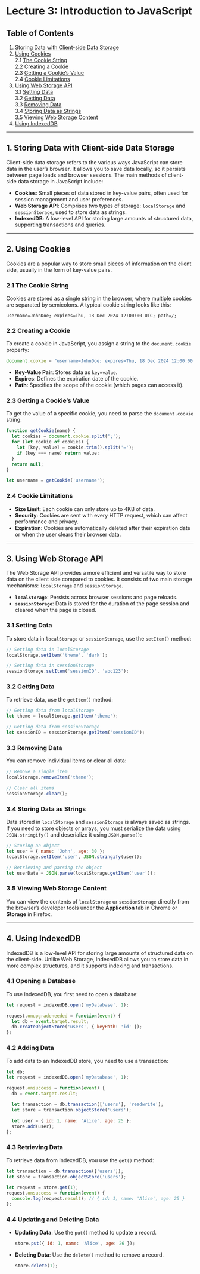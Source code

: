 # **Lecture 3: Introduction to JavaScript**

## Table of Contents

1. [Storing Data with Client-side Data Storage](#1-storing-data-with-client-side-data-storage)
2. [Using Cookies](#2-using-cookies)  
   2.1 [The Cookie String](#21-the-cookie-string)  
   2.2 [Creating a Cookie](#22-creating-a-cookie)  
   2.3 [Getting a Cookie’s Value](#23-getting-a-cookies-value)  
   2.4 [Cookie Limitations](#24-cookie-limitations)  
3. [Using Web Storage API](#3-using-web-storage-api)  
   3.1 [Setting Data](#31-setting-data)  
   3.2 [Getting Data](#32-getting-data)  
   3.3 [Removing Data](#33-removing-data)  
   3.4 [Storing Data as Strings](#34-storing-data-as-strings)  
   3.5 [Viewing Web Storage Content](#35-viewing-web-storage-content)  
4. [Using IndexedDB](#4-using-indexeddb)

---

## 1. Storing Data with Client-side Data Storage

Client-side data storage refers to the various ways JavaScript can store data in the user’s browser. It allows you to save data locally, so it persists between page loads and browser sessions. The main methods of client-side data storage in JavaScript include:

- **Cookies**: Small pieces of data stored in key-value pairs, often used for session management and user preferences.
- **Web Storage API**: Comprises two types of storage: `localStorage` and `sessionStorage`, used to store data as strings.
- **IndexedDB**: A low-level API for storing large amounts of structured data, supporting transactions and queries.

---

## 2. Using Cookies

Cookies are a popular way to store small pieces of information on the client side, usually in the form of key-value pairs.

### 2.1 The Cookie String

Cookies are stored as a single string in the browser, where multiple cookies are separated by semicolons. A typical cookie string looks like this:

```
username=JohnDoe; expires=Thu, 18 Dec 2024 12:00:00 UTC; path=/;
```

### 2.2 Creating a Cookie

To create a cookie in JavaScript, you assign a string to the `document.cookie` property:

```javascript
document.cookie = "username=JohnDoe; expires=Thu, 18 Dec 2024 12:00:00 UTC; path=/";
```

- **Key-Value Pair**: Stores data as `key=value`.
- **Expires**: Defines the expiration date of the cookie.
- **Path**: Specifies the scope of the cookie (which pages can access it).

### 2.3 Getting a Cookie’s Value

To get the value of a specific cookie, you need to parse the `document.cookie` string:

```javascript
function getCookie(name) {
  let cookies = document.cookie.split(';');
  for (let cookie of cookies) {
    let [key, value] = cookie.trim().split('=');
    if (key === name) return value;
  }
  return null;
}

let username = getCookie('username');
```

### 2.4 Cookie Limitations

- **Size Limit**: Each cookie can only store up to 4KB of data.
- **Security**: Cookies are sent with every HTTP request, which can affect performance and privacy.
- **Expiration**: Cookies are automatically deleted after their expiration date or when the user clears their browser data.

---

## 3. Using Web Storage API

The Web Storage API provides a more efficient and versatile way to store data on the client side compared to cookies. It consists of two main storage mechanisms: `localStorage` and `sessionStorage`.

- **`localStorage`**: Persists across browser sessions and page reloads.
- **`sessionStorage`**: Data is stored for the duration of the page session and cleared when the page is closed.

### 3.1 Setting Data

To store data in `localStorage` or `sessionStorage`, use the `setItem()` method:

```javascript
// Setting data in localStorage
localStorage.setItem('theme', 'dark');

// Setting data in sessionStorage
sessionStorage.setItem('sessionID', 'abc123');
```

### 3.2 Getting Data

To retrieve data, use the `getItem()` method:

```javascript
// Getting data from localStorage
let theme = localStorage.getItem('theme');

// Getting data from sessionStorage
let sessionID = sessionStorage.getItem('sessionID');
```

### 3.3 Removing Data

You can remove individual items or clear all data:

```javascript
// Remove a single item
localStorage.removeItem('theme');

// Clear all items
sessionStorage.clear();
```

### 3.4 Storing Data as Strings

Data stored in `localStorage` and `sessionStorage` is always saved as strings. If you need to store objects or arrays, you must serialize the data using `JSON.stringify()` and deserialize it using `JSON.parse()`:

```javascript
// Storing an object
let user = { name: 'John', age: 30 };
localStorage.setItem('user', JSON.stringify(user));

// Retrieving and parsing the object
let userData = JSON.parse(localStorage.getItem('user'));
```

### 3.5 Viewing Web Storage Content

You can view the contents of `localStorage` or `sessionStorage` directly from the browser’s developer tools under the **Application** tab in Chrome or **Storage** in Firefox.

---

## 4. Using IndexedDB

IndexedDB is a low-level API for storing large amounts of structured data on the client-side. Unlike Web Storage, IndexedDB allows you to store data in more complex structures, and it supports indexing and transactions.

### 4.1 Opening a Database

To use IndexedDB, you first need to open a database:

```javascript
let request = indexedDB.open('myDatabase', 1);

request.onupgradeneeded = function(event) {
  let db = event.target.result;
  db.createObjectStore('users', { keyPath: 'id' });
};
```

### 4.2 Adding Data

To add data to an IndexedDB store, you need to use a transaction:

```javascript
let db;
let request = indexedDB.open('myDatabase', 1);

request.onsuccess = function(event) {
  db = event.target.result;

  let transaction = db.transaction(['users'], 'readwrite');
  let store = transaction.objectStore('users');

  let user = { id: 1, name: 'Alice', age: 25 };
  store.add(user);
};
```

### 4.3 Retrieving Data

To retrieve data from IndexedDB, you use the `get()` method:

```javascript
let transaction = db.transaction(['users']);
let store = transaction.objectStore('users');

let request = store.get(1);
request.onsuccess = function(event) {
  console.log(request.result); // { id: 1, name: 'Alice', age: 25 }
};
```

### 4.4 Updating and Deleting Data

- **Updating Data**: Use the `put()` method to update a record.
  
  ```javascript
  store.put({ id: 1, name: 'Alice', age: 26 });
  ```

- **Deleting Data**: Use the `delete()` method to remove a record.

  ```javascript
  store.delete(1);
  ```